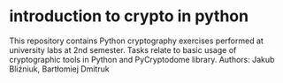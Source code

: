 # introduction to crypto in python
This repository contains Python cryptography exercises performed at university labs at 2nd semester.
Tasks relate to basic usage of cryptographic tools in Python and PyCryptodome library.
Authors: Jakub Bliźniuk, Bartłomiej Dmitruk
